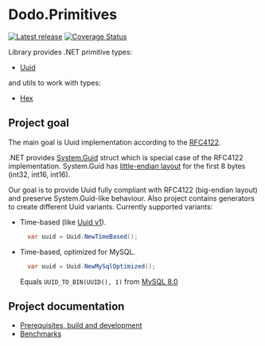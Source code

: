 # Dodo.Primitives

[![Latest release](https://img.shields.io/badge/nuget-1.1.0-blue?&kill_cache=1)](https://www.nuget.org/packages/Dodo.Primitives/1.1.0)
[![Coverage Status](https://coveralls.io/repos/github/dodopizza/primitives/badge.svg?branch=refs/tags/1.1.0&kill_cache=1)](https://coveralls.io/github/dodopizza/primitives?branch=refs/tags/1.1.0)

Library provides .NET primitive types:

- [Uuid](./src/Dodo.Primitives/Uuid.cs)

and utils to work with types:

- [Hex](./src/Dodo.Primitives/Hex.cs)

## Project goal

The main goal is Uuid implementation according to the [RFC4122](https://tools.ietf.org/html/rfc4122).

.NET provides [System.Guid](https://docs.microsoft.com/en-us/dotnet/api/system.guid?view=netcore-3.1) struct which is special case of the RFC4122 implementation. System.Guid has [little-endian layout](https://github.com/dotnet/runtime/blob/v5.0.0-preview.4.20251.6/src/libraries/System.Private.CoreLib/src/System/Guid.cs#L24-L26) for the first 8 bytes (int32, int16, int16).

Our goal is to provide Uuid fully compliant with RFC4122 (big-endian layout) and preserve System.Guid-like behaviour. Also project contains generators to create different Uuid variants. Currently supported variants:

- Time-based (like [Uuid v1](https://tools.ietf.org/html/rfc4122#section-4.1.3)).

  ```csharp
    var uuid = Uuid.NewTimeBased();
  ```

- Time-based, optimized for MySQL.

  ```csharp
    var uuid = Uuid.NewMySqlOptimized();
  ```
  Equals `UUID_TO_BIN(UUID(), 1)` from [MySQL 8.0](https://dev.mysql.com/doc/refman/8.0/en/miscellaneous-functions.html#function_uuid-to-bin)

## Project documentation

- [Prerequisites, build and development](https://github.com/dodopizza/primitives/wiki/Prerequisites,-build-and-development)
- [Benchmarks](https://github.com/dodopizza/primitives/wiki/Benchmarks)
